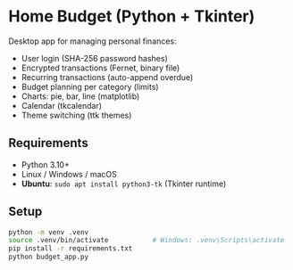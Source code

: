 # Home Budget (Python + Tkinter)

Desktop app for managing personal finances:
- User login (SHA-256 password hashes)
- Encrypted transactions (Fernet, binary file)
- Recurring transactions (auto-append overdue)
- Budget planning per category (limits)
- Charts: pie, bar, line (matplotlib)
- Calendar (tkcalendar)
- Theme switching (ttk themes)

## Requirements
- Python 3.10+
- Linux / Windows / macOS
- **Ubuntu**: `sudo apt install python3-tk` (Tkinter runtime)

## Setup
```bash
python -m venv .venv
source .venv/bin/activate           # Windows: .venv\Scripts\activate
pip install -r requirements.txt
python budget_app.py

